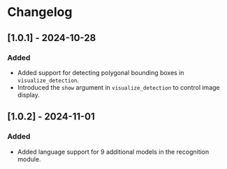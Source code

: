 # Changelog

## [1.0.1] - 2024-10-28
### Added
- Added support for detecting polygonal bounding boxes in `visualize_detection`.
- Introduced the `show` argument in `visualize_detection` to control image display.

## [1.0.2] - 2024-11-01
### Added
- Added language support for 9 additional models in the recognition module.